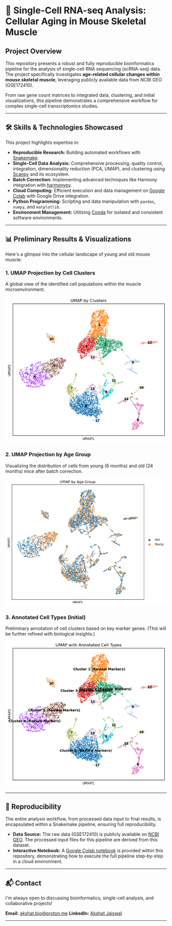 # 🔬 Single-Cell RNA-seq Analysis: Cellular Aging in Mouse Skeletal Muscle

## Project Overview

This repository presents a robust and fully reproducible bioinformatics pipeline for the analysis of single-cell RNA sequencing (scRNA-seq) data. The project specifically investigates **age-related cellular changes within mouse skeletal muscle**, leveraging publicly available data from NCBI GEO (GSE172410).

From raw gene count matrices to integrated data, clustering, and initial visualizations, this pipeline demonstrates a comprehensive workflow for complex single-cell transcriptomics studies.

---

## 🛠️ Skills & Technologies Showcased

This project highlights expertise in:

* **Reproducible Research:** Building automated workflows with [Snakemake](https://snakemake.readthedocs.io/).
* **Single-Cell Data Analysis:** Comprehensive processing, quality control, integration, dimensionality reduction (PCA, UMAP), and clustering using [Scanpy](https://scanpy.readthedocs.io/) and its ecosystem.
* **Batch Correction:** Implementing advanced techniques like Harmony integration with [harmonypy](https://github.com/lilab-broad/harmonypy).
* **Cloud Computing:** Efficient execution and data management on [Google Colab](https://colab.research.google.com/) with Google Drive integration.
* **Python Programming:** Scripting and data manipulation with `pandas`, `numpy`, and `matplotlib`.
* **Environment Management:** Utilizing [Conda](https://docs.conda.io/) for isolated and consistent software environments.

---

## 📊 Preliminary Results & Visualizations

Here's a glimpse into the cellular landscape of young and old mouse muscle:

### **1. UMAP Projection by Cell Clusters**
A global view of the identified cell populations within the muscle microenvironment.

![UMAP by Clusters](results/figures/umap_clusters.png)

### **2. UMAP Projection by Age Group**
Visualizing the distribution of cells from young (6 months) and old (24 months) mice after batch correction.

![UMAP by Age Group](results/figures/umap_age_group.png)

### **3. Annotated Cell Types (Initial)**
Preliminary annotation of cell clusters based on key marker genes. (This will be further refined with biological insights.)

![UMAP with Annotated Cell Types](results/figures/umap_annotated.png)

---

## 🚀 Reproducibility

The entire analysis workflow, from processed data input to final results, is encapsulated within a Snakemake pipeline, ensuring full reproducibility.

* **Data Source:** The raw data (GSE172410) is publicly available on [NCBI GEO](https://www.ncbi.nlm.nih.gov/geo/query/acc.cgi?acc=GSE172410). The processed input files for this pipeline are derived from this dataset.
* **Interactive Notebook:** A [Google Colab notebook](https://colab.research.google.com/github/[YourGitHubUsername]/[your-repo-name]/blob/main/analysis_workflow.ipynb) is provided within this repository, demonstrating how to execute the full pipeline step-by-step in a cloud environment.

---

## 📬 Contact

I'm always open to discussing bioinformatics, single-cell analysis, and collaborative projects!

**Email:** [akshat.bio@proton.me](mailto:akshat.bio@proton.me)
**LinkedIn:** [Akshat Jaiswal](https://www.linkedin.com/in/akshat-jaiswal-b06a93195/)

---
